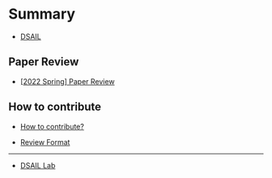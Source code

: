 # Summary  

* [DSAIL](README.md)

## Paper Review  

* [\[2022 Spring\] Paper Review](paper-review/README.md)    

## How to contribute  

* [How to contribute?](how-to-contribute.md)  

* [Review Format](paper-review/template.md)  
---  

* [DSAIL Lab](https://dsail.kaist.ac.kr/)  
